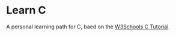 # Learn C

A personal learning path for C, baed on the [W3Schools C Tutorial](https://www.w3schools.com/c/).
